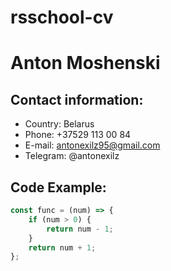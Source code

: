 # rsschool-cv

# Anton Moshenski

## Contact information:

- Country: Belarus
- Phone: +37529 113 00 84
- E-mail: antonexilz95@gmail.com
- Telegram: @antonexilz

## Code Example:

```javascript
const func = (num) => {
	if (num > 0) {
		return num - 1;
	}
	return num + 1;
};
```
